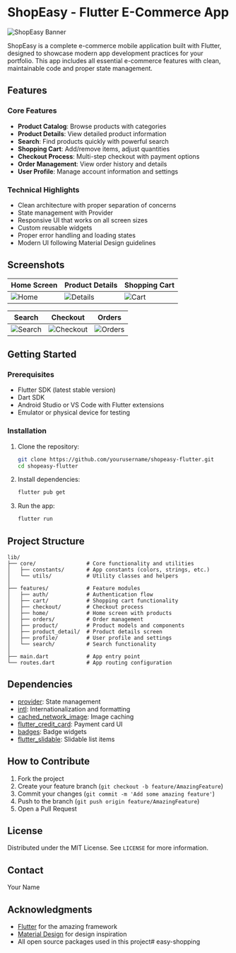# ShopEasy - Flutter E-Commerce App

![ShopEasy Banner](assets/images/app_banner.png)

ShopEasy is a complete e-commerce mobile application built with Flutter, designed to showcase modern app development practices for your portfolio. This app includes all essential e-commerce features with clean, maintainable code and proper state management.

## Features

### Core Features
- **Product Catalog**: Browse products with categories
- **Product Details**: View detailed product information
- **Search**: Find products quickly with powerful search
- **Shopping Cart**: Add/remove items, adjust quantities
- **Checkout Process**: Multi-step checkout with payment options
- **Order Management**: View order history and details
- **User Profile**: Manage account information and settings

### Technical Highlights
- Clean architecture with proper separation of concerns
- State management with Provider
- Responsive UI that works on all screen sizes
- Custom reusable widgets
- Proper error handling and loading states
- Modern UI following Material Design guidelines

## Screenshots

| Home Screen | Product Details | Shopping Cart |
|------------|----------------|--------------|
| ![Home](assets/screenshots/home.png) | ![Details](assets/screenshots/product_detail.png) | ![Cart](assets/screenshots/cart.png) |

| Search | Checkout | Orders |
|--------|----------|--------|
| ![Search](assets/screenshots/search.png) | ![Checkout](assets/screenshots/checkout.png) | ![Orders](assets/screenshots/orders.png) |

## Getting Started

### Prerequisites
- Flutter SDK (latest stable version)
- Dart SDK
- Android Studio or VS Code with Flutter extensions
- Emulator or physical device for testing

### Installation
1. Clone the repository:
   ```bash
   git clone https://github.com/yourusername/shopeasy-flutter.git
   cd shopeasy-flutter
   ```

2. Install dependencies:
   ```bash
   flutter pub get
   ```

3. Run the app:
   ```bash
   flutter run
   ```

## Project Structure

```
lib/
├── core/                # Core functionality and utilities
│   ├── constants/       # App constants (colors, strings, etc.)
│   └── utils/           # Utility classes and helpers
│
├── features/            # Feature modules
│   ├── auth/            # Authentication flow
│   ├── cart/            # Shopping cart functionality
│   ├── checkout/        # Checkout process
│   ├── home/            # Home screen with products
│   ├── orders/          # Order management
│   ├── product/         # Product models and components
│   ├── product_detail/  # Product details screen
│   ├── profile/         # User profile and settings
│   └── search/          # Search functionality
│
├── main.dart            # App entry point
└── routes.dart          # App routing configuration
```

## Dependencies

- [provider](https://pub.dev/packages/provider): State management
- [intl](https://pub.dev/packages/intl): Internationalization and formatting
- [cached_network_image](https://pub.dev/packages/cached_network_image): Image caching
- [flutter_credit_card](https://pub.dev/packages/flutter_credit_card): Payment card UI
- [badges](https://pub.dev/packages/badges): Badge widgets
- [flutter_slidable](https://pub.dev/packages/flutter_slidable): Slidable list items

## How to Contribute

1. Fork the project
2. Create your feature branch (`git checkout -b feature/AmazingFeature`)
3. Commit your changes (`git commit -m 'Add some amazing feature'`)
4. Push to the branch (`git push origin feature/AmazingFeature`)
5. Open a Pull Request

## License

Distributed under the MIT License. See `LICENSE` for more information.

## Contact

Your Name 

## Acknowledgments

- [Flutter](https://flutter.dev) for the amazing framework
- [Material Design](https://material.io) for design inspiration
- All open source packages used in this project#   e a s y - s h o p p i n g  
 